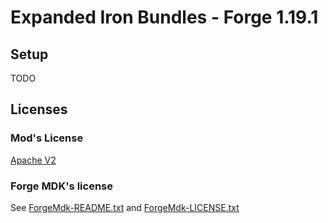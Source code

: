 # Expanded Iron Bundles - Forge 1.19.1

## Setup
TODO

## Licenses

### Mod's License
[Apache V2](LICENSE)

### Forge MDK's license
See [ForgeMdk-README.txt](ForgeMdk-README.txt) and [ForgeMdk-LICENSE.txt](ForgeMdk-LICENSE.txt)
